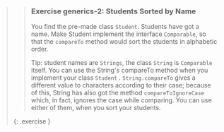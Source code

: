 >> ### Exercise generics-2: Students Sorted by Name
>>
>> You find the pre-made class `Student`. Students have got a name. Make Student implement the interface `Comparable`, so that the `compareTo` method would sort the students in alphabetic order.
>>
>>Tip: student names are `Strings`, the class `String` is `Comparable` itself. You can use the String's compareTo method when you implement your class `Student` . `String.compareTo` gives a different value to characters according to their case; because of this, String has also got the method `compareToIgnoreCase` which, in fact, ignores the case while comparing. You can use either of them, when you sort your students.
>>
>{: .exercise }
